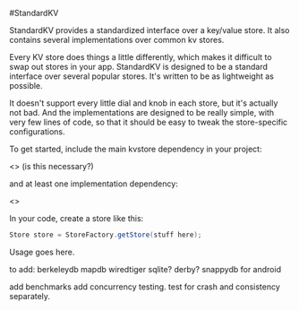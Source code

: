 #StandardKV

StandardKV provides a standardized interface over a key/value store. It also contains several implementations over common kv stores.

Every KV store does things a little differently, which makes it difficult to swap out stores in your app. StandardKV
is designed to be a standard interface over several popular stores. It's written to be as lightweight as possible.

It doesn't support every little dial and knob in each store, but it's actually not bad. And the implementations
are designed to be really simple, with very few lines of code, so that it should be easy to tweak the store-specific
configurations.

To get started, include the main kvstore dependency in your project:

<> (is this necessary?)

and at least one implementation dependency:

<>

In your code, create a store like this:


```Java
Store store = StoreFactory.getStore(stuff here);
```

Usage goes here.


to add:
berkeleydb
mapdb
wiredtiger
sqlite?
derby?
snappydb for android


add benchmarks
add concurrency testing. test for crash and consistency separately.


